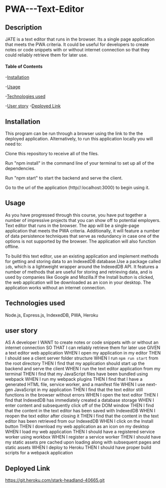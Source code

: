 # PWA---Text-Editor
## Description
JATE is a text editor that runs in the browser. Its a single page application that meets the PWA criteria. It could be useful for developers to create notes or code snippets with or without internet connection so that they could reliably retrieve them for later use.

#### Table of Contents

-[Installation](#installation)

-[Usage](#usage)

-[Technologies used](#technologiesused)

-[User story](#userstory)
-[Deployed Link](deployedlink)

## Installation
This program can be run through a browser using the link to the the deployed application. Alternatively, to run this application locally you will need to:

Clone this repository to receive all of the files.

Run "npm install" in the command line of your terminal to set up all of the dependencies.

Run "npm start" to start the backend and serve the client.

Go to the url of the application (http//:localhost:3000) to begin using it.

## Usage
As you have progressed through this course, you have put together a number of impressive projects that you can show off to potential employers. 
Text editor that runs in the browser. The app will be a single-page application that meets the PWA criteria. Additionally, it will feature a number of data persistence techniques that serve as redundancy in case one of the options is not supported by the browser. The application will also function offline.

To build this text editor, use an existing application and implement methods for getting and storing data to an IndexedDB database.Use a package called `idb`, which is a lightweight wrapper around the IndexedDB API. It features a number of methods that are useful for storing and retrieving data, and is used by companies like Google and Mozilla.If the Install button is clicked, the web application will be downloaded as an icon in your desktop.
The application works without an internet connection.

## Technologies used
Node.js, Express.js, IndexedDB, PWA, Heroku

## user story
AS A developer
I WANT to create notes or code snippets with or without an internet connection
SO THAT I can reliably retrieve them for later use
GIVEN a text editor web application
WHEN I open my application in my editor
THEN I should see a client server folder structure
WHEN I run `npm run start` from the root directory
THEN I find that my application should start up the backend and serve the client
WHEN I run the text editor application from my terminal
THEN I find that my JavaScript files have been bundled using webpack
WHEN I run my webpack plugins
THEN I find that I have a generated HTML file, service worker, and a manifest file
WHEN I use next-gen JavaScript in my application
THEN I find that the text editor still functions in the browser without errors
WHEN I open the text editor
THEN I find that IndexedDB has immediately created a database storage
WHEN I enter content and subsequently click off of the DOM window
THEN I find that the content in the text editor has been saved with IndexedDB
WHEN I reopen the text editor after closing it
THEN I find that the content in the text editor has been retrieved from our IndexedDB
WHEN I click on the Install button
THEN I download my web application as an icon on my desktop
WHEN I load my web application
THEN I should have a registered service worker using workbox
WHEN I register a service worker
THEN I should have my static assets pre cached upon loading along with subsequent pages and static assets
WHEN I deploy to Heroku
THEN I should have proper build scripts for a webpack application


## Deployed Link
https://git.heroku.com/stark-headland-40665.git



